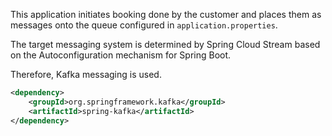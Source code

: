 This application initiates booking done by the customer and places them as messages onto the
queue configured in `application.properties`.

The target messaging system is determined by Spring Cloud Stream based
on the Autoconfiguration mechanism for Spring Boot.

Therefore, Kafka messaging is used.

```xml
<dependency>
	<groupId>org.springframework.kafka</groupId>
	<artifactId>spring-kafka</artifactId>
</dependency>
``` 